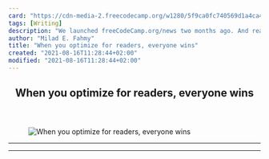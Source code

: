 ```yaml
---
card: "https://cdn-media-2.freecodecamp.org/w1280/5f9ca0fc740569d1a4ca4bfc.jpg"
tags: [Writing]
description: "We launched freeCodeCamp.org/news two months ago. And readers"
author: "Milad E. Fahmy"
title: "When you optimize for readers, everyone wins"
created: "2021-08-16T11:28:44+02:00"
modified: "2021-08-16T11:28:44+02:00"
---
```

<div class="site-wrapper">
<main id="site-main" class="site-main outer">
<div class="inner">
<article class="post-full post tag-writing tag-technology tag-freecodecamp ">
<header class="post-full-header">
<h1 class="post-full-title">When you optimize for readers, everyone wins</h1>
</header>
<figure class="post-full-image">
<picture>
<source media="(max-width: 700px)" sizes="1px" srcset="data:image/gif;base64,R0lGODlhAQABAIAAAAAAAP///yH5BAEAAAAALAAAAAABAAEAAAIBRAA7 1w">
<source media="(min-width: 701px)" sizes="(max-width: 800px) 400px,
(max-width: 1170px) 700px,
1400px" srcset="https://cdn-media-2.freecodecamp.org/w1280/5f9ca0fc740569d1a4ca4bfc.jpg 300w,
https://cdn-media-2.freecodecamp.org/w1280/5f9ca0fc740569d1a4ca4bfc.jpg 600w,
https://cdn-media-2.freecodecamp.org/w1280/5f9ca0fc740569d1a4ca4bfc.jpg 1000w,
https://cdn-media-2.freecodecamp.org/w1280/5f9ca0fc740569d1a4ca4bfc.jpg 2000w">
<img onerror="this.style.display='none'" src="https://cdn-media-2.freecodecamp.org/w1280/5f9ca0fc740569d1a4ca4bfc.jpg" alt="When you optimize for readers, everyone wins">
</picture>
</figure>
<section class="post-full-content">
<div class="post-content">
</div>
<hr>
<hr>
</section>
</article>
</div>
</main>
</div>
<!-- Google Tag Manager (noscript) -->
<!-- End Google Tag Manager (noscript) -->
